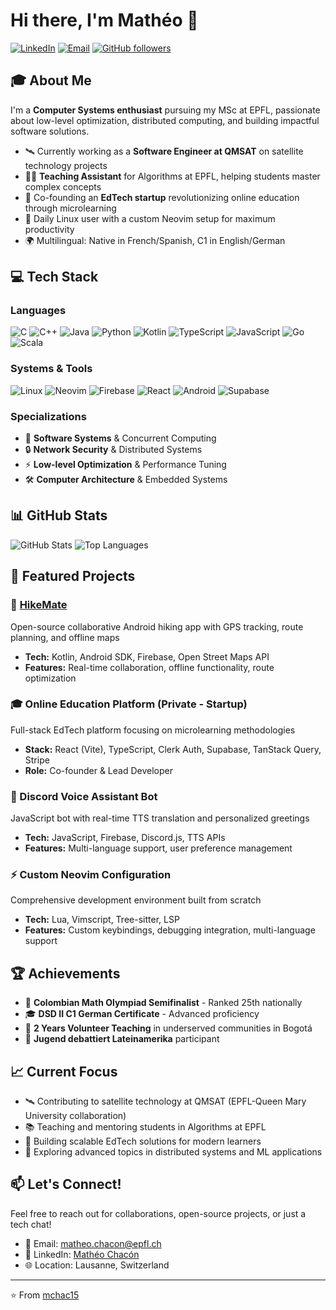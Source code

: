 # Hi there, I'm Mathéo 👋

[![LinkedIn](https://img.shields.io/badge/LinkedIn-0077B5?style=for-the-badge&logo=linkedin&logoColor=white)](https://www.linkedin.com/in/mathéo-chacón-ducommun-dit-verron-32b3251ba)
[![Email](https://img.shields.io/badge/Email-D14836?style=for-the-badge&logo=gmail&logoColor=white)](mailto:matheo.chacon@epfl.ch)
[![GitHub followers](https://img.shields.io/github/followers/mchac15?style=for-the-badge)](https://github.com/mchac15)

## 🎓 About Me

I'm a **Computer Systems enthusiast** pursuing my MSc at EPFL, passionate about low-level optimization, distributed computing, and building impactful software solutions.

- 🛰️ Currently working as a **Software Engineer at QMSAT** on satellite technology projects
- 👨‍🏫 **Teaching Assistant** for Algorithms at EPFL, helping students master complex concepts
- 🚀 Co-founding an **EdTech startup** revolutionizing online education through microlearning
- 🐧 Daily Linux user with a custom Neovim setup for maximum productivity
- 🌍 Multilingual: Native in French/Spanish, C1 in English/German

## 💻 Tech Stack

### Languages
![C](https://img.shields.io/badge/C-00599C?style=flat-square&logo=c&logoColor=white)
![C++](https://img.shields.io/badge/C++-00599C?style=flat-square&logo=c%2B%2B&logoColor=white)
![Java](https://img.shields.io/badge/Java-ED8B00?style=flat-square&logo=openjdk&logoColor=white)
![Python](https://img.shields.io/badge/Python-3776AB?style=flat-square&logo=python&logoColor=white)
![Kotlin](https://img.shields.io/badge/Kotlin-7F52FF?style=flat-square&logo=kotlin&logoColor=white)
![TypeScript](https://img.shields.io/badge/TypeScript-007ACC?style=flat-square&logo=typescript&logoColor=white)
![JavaScript](https://img.shields.io/badge/JavaScript-F7DF1E?style=flat-square&logo=javascript&logoColor=black)
![Go](https://img.shields.io/badge/Go-00ADD8?style=flat-square&logo=go&logoColor=white)
![Scala](https://img.shields.io/badge/Scala-DC322F?style=flat-square&logo=scala&logoColor=white)

### Systems & Tools
![Linux](https://img.shields.io/badge/Linux-FCC624?style=flat-square&logo=linux&logoColor=black)
![Neovim](https://img.shields.io/badge/Neovim-57A143?style=flat-square&logo=neovim&logoColor=white)
![Firebase](https://img.shields.io/badge/Firebase-FFCA28?style=flat-square&logo=firebase&logoColor=black)
![React](https://img.shields.io/badge/React-61DAFB?style=flat-square&logo=react&logoColor=black)
![Android](https://img.shields.io/badge/Android-3DDC84?style=flat-square&logo=android&logoColor=white)
![Supabase](https://img.shields.io/badge/Supabase-3FCF8E?style=flat-square&logo=supabase&logoColor=white)

### Specializations
- 🔧 **Software Systems** & Concurrent Computing
- 🔒 **Network Security** & Distributed Systems
- ⚡ **Low-level Optimization** & Performance Tuning
- 🛠️ **Computer Architecture** & Embedded Systems

## 📊 GitHub Stats

![GitHub Stats](https://github-readme-stats.vercel.app/api?username=mchac15&show_icons=true&theme=dark&count_private=true)
![Top Languages](https://github-readme-stats.vercel.app/api/top-langs/?username=mchac15&layout=compact&theme=dark)

## 🚀 Featured Projects

### 🥾 [HikeMate](https://github.com/HikeMate/hikeMateApp)
Open-source collaborative Android hiking app with GPS tracking, route planning, and offline maps
- **Tech:** Kotlin, Android SDK, Firebase, Open Street Maps API
- **Features:** Real-time collaboration, offline functionality, route optimization

### 🎓 Online Education Platform (Private - Startup)
Full-stack EdTech platform focusing on microlearning methodologies
- **Stack:** React (Vite), TypeScript, Clerk Auth, Supabase, TanStack Query, Stripe
- **Role:** Co-founder & Lead Developer

### 🤖 Discord Voice Assistant Bot
JavaScript bot with real-time TTS translation and personalized greetings
- **Tech:** JavaScript, Firebase, Discord.js, TTS APIs
- **Features:** Multi-language support, user preference management

### ⚡ Custom Neovim Configuration
Comprehensive development environment built from scratch
- **Tech:** Lua, Vimscript, Tree-sitter, LSP
- **Features:** Custom keybindings, debugging integration, multi-language support

## 🏆 Achievements

- 🥈 **Colombian Math Olympiad Semifinalist** - Ranked 25th nationally
- 🎓 **DSD II C1 German Certificate** - Advanced proficiency
- 🌟 **2 Years Volunteer Teaching** in underserved communities in Bogotá
- 🎤 **Jugend debattiert Lateinamerika** participant

## 📈 Current Focus

- 🛰️ Contributing to satellite technology at QMSAT (EPFL-Queen Mary University collaboration)
- 📚 Teaching and mentoring students in Algorithms at EPFL
- 🚀 Building scalable EdTech solutions for modern learners
- 🔬 Exploring advanced topics in distributed systems and ML applications

## 📫 Let's Connect!

Feel free to reach out for collaborations, open-source projects, or just a tech chat!

- 📧 Email: matheo.chacon@epfl.ch
- 💼 LinkedIn: [Mathéo Chacón](https://www.linkedin.com/in/mathéo-chacón-ducommun-dit-verron-32b3251ba)
- 🌐 Location: Lausanne, Switzerland

---

⭐️ From [mchac15](https://github.com/mchac15)
